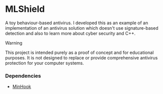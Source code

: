 # MLShield

A toy behaviour-based antivirus. I developed this as an example of an implementation of an antivirus solution which doesn't use signature-based detection and also to learn more about cyber security and C++.

> [!WARNING]  
> This project is intended purely as a proof of concept and for educational purposes. It is not designed to replace or provide comprehensive antivirus protection for your computer systems.

### Dependencies
- [MinHook](https://github.com/TsudaKageyu/minhook)